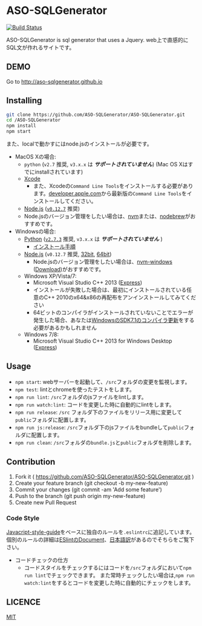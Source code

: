 # ASO-SQLGenerator

[![Build Status](https://travis-ci.org/ASO-SQLGenerator/ASO-SQLGenerator.svg?branch=master)](https://travis-ci.org/ASO-SQLGenerator/ASO-SQLGenerator)

ASO-SQLGenerator is sql generator that uses a Jquery.
web上で直感的にSQL文が作れるサイトです。

## DEMO
Go to http://aso-sqlgenerator.github.io

## Installing
```bash
git clone https://github.com/ASO-SQLGenerator/ASO-SQLGenerator.git
cd /ASO-SQLGenerator
npm install
npm start
```
また、localで動かすにはnode.jsのインストールが必要です。

  * MacOS Xの場合:
    * `python` (`v2.7` 推奨, `v3.x.x` は __*サポートされていません*__) (Mac OS Xはすでにinstallされています)
    * [Xcode](https://developer.apple.com/xcode/downloads/)
        * また、Xcodeの`Command Line Tools`をインストールする必要があります。[developer.apple.com]から最新版の`Command Line Tools`をインストールしてください。
    * [Node.js] ([`v0.12.7`](https://nodejs.org/dist/v0.12.7/node-v0.12.7.pkg) 推奨)
    * Node.jsのバージョン管理をしたい場合は、[nvm]または、[nodebrew]がおすすめです。
  * Windowsの場合:
    * [Python][windows-python] ([`v2.7.3`][windows-python-v2.7.10] 推奨, `v3.x.x` は __*サポートされていません*__ )
        * [インストール手順](http://qiita.com/maisuto/items/404e5803372a44419d60)
    * [Node.js] (`v0.12.7` 推奨, [32bit][windows32-node-v0.12.7], [64bit][windows64-node-v0.12.7])
        * Node.jsのバージョン管理をしたい場合は、[nvm-windows][nvm-windows] ([Download][nvm-windows-zip])がおすすめです。
    * Windows XP/Vista/7:
        * Microsoft Visual Studio C++ 2013 ([Express][msvc2013])
        * インストールが失敗した場合は、最初にインストールされている任意のC++ 2010のx64&amp;x86の再配布をアンインストールしてみてください
        * 64ビットのコンパイラがインストールされていないことでエラーが発生した場合、あなたは[WindowsのSDK7.1のコンパイラ更新]をする必要があるかもしれません
    * Windows 7/8:
        * Microsoft Visual Studio C++ 2013 for Windows Desktop ([Express][msvc2013])
        
## Usage
* `npm start`: webサーバーを起動して、`/src`フォルダの変更を監視します。
* `npm test`: lintとchromeを使ったテストをします。
* `npm run lint`: `/src`フォルダのjsファイルをlintします。
* `npm run watch:lint`: コードを変更した時に自動的にlintをします。
* `npm run release`: `/src` フォルダ下のファイルをリリース用に変更して`public`フォルダに配置します。
* `npm run js:release`: `/src`フォルダ下のjsファイルをbundleして`public`フォルダに配置します。
* `npm run clean`: `/src`フォルダの`bundle.js`と`public`フォルダを削除します。


## Contribution
1. Fork it ( https://github.com/ASO-SQLGenerator/ASO-SQLGenerator.git )
2. Create your feature branch (git checkout -b my-new-feature)
3. Commit your changes (git commit -am 'Add some feature')
4. Push to the branch (git push origin my-new-feature)
5. Create new Pull Request

### Code Style
[Javacript-style-guide][Javacript-style-guide]をベースに独自のルールを`.eslintrc`に追記しています。
個別のルールの詳細は[ESlintのDocument](http://eslint.org/docs/rules/)、[日本語訳](http://qiita.com/M-ISO/items/4cd183e2496c2937a53e)があるのでそちらをご覧下さい。

* コードチェックの仕方
    * コードスタイルをチェックするにはコードを`/src`フォルダにおいて`npm run lint`でチェックできます。
      また常時チェックしたい場合は,`npm run watch:lint`をするとコードを変更した時に自動的にチェックをします。

## LICENCE
[MIT](https://github.com/ASO-SQLGenerator/ASO-SQLGenerator/blob/master/LICENSE)

[Node.js]:https://nodejs.org/
[windows32-node-v0.12.7]:https://nodejs.org/dist/v0.12.7/node-v0.12.7-x86.msi
[windows64-node-v0.12.7]:https://nodejs.org/dist/v0.12.7/x64/node-v0.12.7-x64.msi
[Javacript-style-guide]:http://mitsuruog.github.io/javacript-style-guide/
[windows-python]: http://www.python.org/getit/windows
[windows-python-v2.7.10]: http://www.python.org/download/releases/2710#download
[msvc2013]: https://www.microsoft.com/ja-jp/download/details.aspx?id=40784
[WindowsのSDK7.1のコンパイラ更新]: http://www.microsoft.com/en-us/download/details.aspx?id=4422
[nvm-windows]: https://github.com/coreybutler/nvm-windows
[nvm-windows-zip]: https://github.com/coreybutler/nvm-windows/releases
[developer.apple.com]: https://developer.apple.com/downloads/?name=for%20Xcode
[nvm]: https://github.com/creationix/nvm
[nodebrew]: https://github.com/hokaccha/nodebrew